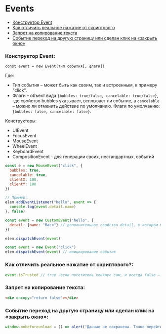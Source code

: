 # Events

+ [Конструктор Event](#constructor)
+ [Как отличить реальное нажатие от скриптового](#isTrusted)
+ [Запрет на копирование текста](#oncopy)
+ [Событие переход на другую страницу или сделан клик на «закрыть окно»](#exit)

### <a name="constructor"></a> Конструктор Event:

`const event = new Event(тип события[, флаги])`

Где:

- Тип события – может быть как своим, так и встроенным, к примеру "click".
- Флаги – объект вида `{bubbles: true/false, cancelable: true/false}`, где свойство bubbles указывает, всплывает ли
  событие, а `cancelable` – можно ли отменить действие по умолчанию. Флаги по
  умолчанию: `{bubbles: false, cancelable: false}`.

Конструкторы:

* UIEvent
* FocusEvent
* MouseEvent
* WheelEvent
* KeyboardEvent
* CompositionEvent - для генерации своих, нестандартных, событий

```js
const e = new MouseEvent("click", {
  bubbles: true,
  cancelable: true,
  clientX: 100,
  clientY: 100
})

// Пример:
elem.addEventListener("hello", event => {
  console.log(event.detail.name)
}, false)

const event = new CustomEvent("hello", {
  detail: {name: "Вася"} // дополнительное свойство detail, в котором можно указывать информацию для передачи в событие.
})

elem.dispatchEvent(event)
```

```js
const event = new Event("click")
elem.dispatchEvent(event) // инициирование события
```

### <a name="isTrusted"></a> Как отличить реальное нажатие от скриптового?:

```js
event.isTrusted // true -если посетитель кликнул сам, и всегда false – если событие инициировал скрипт.
```

### <a name="oncopy"></a> Запрет на копирование текста:

```html
<div oncopy="return false"></div>
```

### <a name="exit"></a> Событие переход на другую страницу или сделан клик на «закрыть окно»:

```js
window.onbeforeunload = () => alert("Данные не сохранены. Точно перейти?") // приостановливает процесс и спрашивает подтверждение.
```
